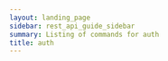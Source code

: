```yaml
---
layout: landing_page
sidebar: rest_api_guide_sidebar
summary: Listing of commands for auth
title: auth
---
```

